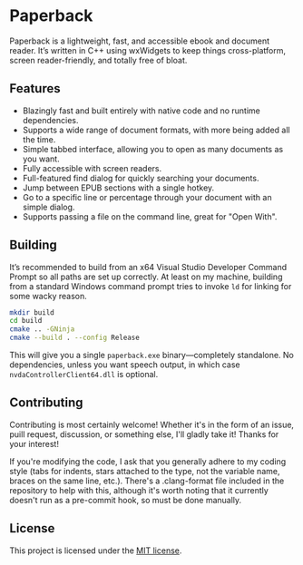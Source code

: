 # Paperback
Paperback is a lightweight, fast, and accessible ebook and document reader. It’s written in C++ using wxWidgets to keep things cross-platform, screen reader-friendly, and totally free of bloat.

## Features
* Blazingly fast and built entirely with native code and no runtime dependencies.
* Supports a wide range of document formats, with more being added all the time.
* Simple tabbed interface, allowing you to open as many documents as you want.
* Fully accessible with screen readers.
* Full-featured find dialog for quickly searching your documents.
* Jump between EPUB sections with a single hotkey.
* Go to a specific line or percentage through your document with an simple dialog.
* Supports passing a file on the command line, great for "Open With".

## Building
It’s recommended to build from an x64 Visual Studio Developer Command Prompt so all paths are set up correctly. At least on my machine, building from a standard Windows command prompt tries to invoke `ld` for linking for some wacky reason.

```sh
mkdir build
cd build
cmake .. -GNinja
cmake --build . --config Release
```

This will give you a single `paperback.exe` binary—completely standalone. No dependencies, unless you want speech output, in which case `nvdaControllerClient64.dll` is optional.

## Contributing
Contributing is most certainly welcome! Whether it's in the form of an issue, puill request, discussion, or something else, I'll gladly take it! Thanks for your interest!

If you're modifying the code, I ask that you generally adhere to my coding style (tabs for indents, stars attached to the type, not the variable name, braces on the same line, etc.). There's a .clang-format file included in the repository to help with this, although it's worth noting that it currently doesn't run as a pre-commit hook, so must be done manually.

## License
This project is licensed under the [MIT license](LICENSE).
